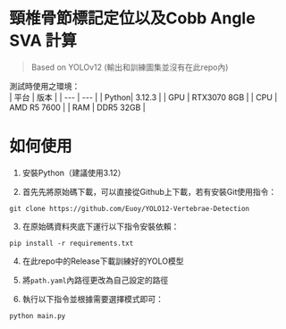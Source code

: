 # 頸椎骨節標記定位以及Cobb Angle SVA 計算
> Based on YOLOv12  (輸出和訓練圖集並沒有在此repo內)

測試時使用之環境：  
| 平台 | 版本 |
| --- | --- |
| Python| 3.12.3 |
| GPU | RTX3070 8GB |
| CPU | AMD R5 7600 |
| RAM | DDR5 32GB |

# 如何使用

1. 安裝Python（建議使用3.12）

2. 首先先將原始碼下載，可以直接從Github上下載，若有安裝Git使用指令：  
```
git clone https://github.com/Euoy/YOLO12-Vertebrae-Detection
```

3. 在原始碼資料夾底下運行以下指令安裝依賴：
```
pip install -r requirements.txt
```

4. 在此repo中的Release下載訓練好的YOLO模型

5. 將`path.yaml`內路徑更改為自己設定的路徑

6. 執行以下指令並根據需要選擇模式即可：
```
python main.py
```
